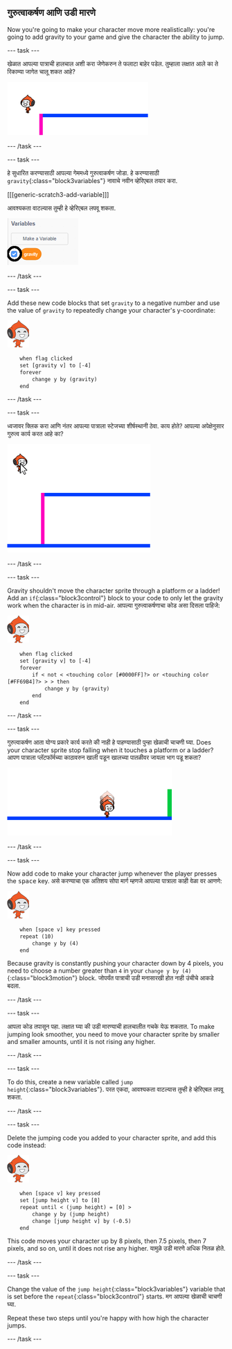 ## गुरुत्वाकर्षण आणि उडी मारणे

Now you're going to make your character move more realistically: you're going to add gravity to your game and give the character the ability to jump.

\--- task \---

खेळात आपल्या पात्राची हालचाल अशी करा जेणेकरुन ते फलाटा बाहेर पडेल. तुम्हाला लक्षात आले का ते रिकाम्या जागेत चालू शकत आहे?

![screenshot](images/dodge-no-gravity.png)

\--- /task \---

\--- task \---

हे सुधारित करण्यासाठी आपल्या गेममध्ये गुरुत्वाकर्षण जोडा. हे करण्यासाठी `gravity`{:class="block3variables"} नावाचे नवीन व्हेरिएबल तयार करा.

[[[generic-scratch3-add-variable]]]

आवश्यकता वाटल्यास तुम्ही हे व्हेरिएबल लपवू शकता.

![screenshot](images/dodge-gravity-annotated.png)

\--- /task \---

\--- task \---

Add these new code blocks that set `gravity` to a negative number and use the value of `gravity` to repeatedly change your character's y-coordinate:

![pico walking sprite](images/pico_walking_sprite.png)

```blocks3
    when flag clicked
    set [gravity v] to [-4]
    forever
        change y by (gravity)
    end
```

\--- /task \---

\--- task \---

ध्वजावर क्लिक करा आणि नंतर आपल्या पात्राला स्टेजच्या शीर्षस्थानी ठेवा. काय होते? आपल्या अपेक्षेनुसार गुरुत्व कार्य करत आहे का?

![screenshot](images/dodge-gravity-drag.png)

\--- /task \---

\--- task \---

Gravity shouldn't move the character sprite through a platform or a ladder! Add an `if`{:class="block3control"} block to your code to only let the gravity work when the character is in mid-air. आपल्या गुरुत्वाकर्षणाचा कोड असा दिसला पाहिजे:

![pico walking sprite](images/pico_walking_sprite.png)

```blocks3
    when flag clicked
    set [gravity v] to [-4]
    forever
        if < not < <touching color [#0000FF]?> or <touching color [#FF69B4]?> > > then
            change y by (gravity)
        end
    end
```

\--- /task \---

\--- task \---

गुरुत्वाकर्षण आता योग्य प्रकारे कार्य करते की नाही हे पाहण्यासाठी पुन्हा खेळाची चाचणी घ्या. Does your character sprite stop falling when it touches a platform or a ladder? आपण पात्राला प्लॅटफॉर्मच्या काठावरुन खाली पडून खालच्या पातळीवर जायला भाग पडू शकता?

![screenshot](images/dodge-gravity-test.png)

\--- /task \---

\--- task \---

Now add code to make your character jump whenever the player presses the <kbd>space</kbd> key. असे करण्याचा एक अतिशय सोपा मार्ग म्हणजे आपल्या पात्राला काही वेळा वर आणणे:

![pico walking sprite](images/pico_walking_sprite.png)

```blocks3
    when [space v] key pressed
    repeat (10)
        change y by (4)
    end
```

Because gravity is constantly pushing your character down by 4 pixels, you need to choose a number greater than `4` in your `change y by (4)`{:class="block3motion"} block. जोपर्यंत पात्राची उडी मनासारखी होत नाही उंचीचे आकडे बदला.

\--- /task \---

\--- task \---

आपला कोड तपासून पहा. लक्षात घ्या की उडी मारण्याची हालचालीत गचके येऊ शकतात. To make jumping look smoother, you need to move your character sprite by smaller and smaller amounts, until it is not rising any higher.

\--- /task \---

\--- task \---

To do this, create a new variable called `jump height`{:class="block3variables"}. परत एकदा, आवश्यकता वाटल्यास तुम्ही हे व्हेरिएबल लपवू शकता.

\--- /task \---

\--- task \---

Delete the jumping code you added to your character sprite, and add this code instead:

![pico walking sprite](images/pico_walking_sprite.png)

```blocks3
    when [space v] key pressed
    set [jump height v] to [8]
    repeat until < (jump height) = [0] >
        change y by (jump height)
        change [jump height v] by (-0.5)
    end
```

This code moves your character up by 8 pixels, then 7.5 pixels, then 7 pixels, and so on, until it does not rise any higher. यामुळे उडी मारणे अधिक नितळ होते.

\--- /task \---

\--- task \---

Change the value of the `jump height`{:class="block3variables"} variable that is set before the `repeat`{:class="block3control"} starts. मग आपल्या खेळाची चाचणी घ्या.

Repeat these two steps until you're happy with how high the character jumps.

\--- /task \---